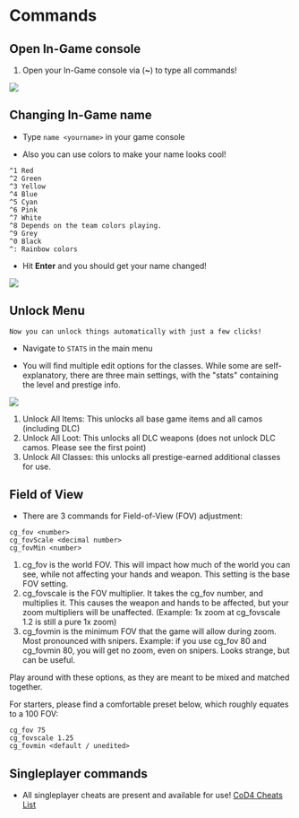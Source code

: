# Commands

## Open In-Game console

1. Open your In-Game console via (**~**) to type all commands!

![](/img/keyboard.png)


## Changing In-Game name

- Type `name <yourname>` in your game console

- Also you can use colors to make your name looks cool!
```
^1 Red
^2 Green
^3 Yellow
^4 Blue
^5 Cyan
^6 Pink
^7 White
^8 Depends on the team colors playing.
^9 Grey
^0 Black
^: Rainbow colors
```

- Hit **Enter** and you should get your name changed!

![](/img/name.png)

## Unlock Menu

    Now you can unlock things automatically with just a few clicks!

- Navigate to `STATS` in the main menu

- You will find multiple edit options for the classes. While some are self-explanatory, there are three main settings, with the "stats" containing the level and prestige info.

![](/img/unlockall.png)

1. Unlock All Items: This unlocks all base game items and all camos (including DLC)
2. Unlock All Loot: This unlocks all DLC weapons (does not unlock DLC camos. Please see the first point)
3. Unlock All Classes: this unlocks all prestige-earned additional classes for use.


## Field of View

- There are 3 commands for Field-of-View (FOV) adjustment:
```
cg_fov <number>
cg_fovScale <decimal number>
cg_fovMin <number>
```
1. cg_fov is the world FOV. This will impact how much of the world you can see, while not affecting your hands and weapon. This setting is the base FOV setting.
2. cg_fovscale is the FOV multiplier. It takes the cg_fov number, and multiplies it. This causes the weapon and hands to be affected, but your zoom multipliers will be unaffected. (Example: 1x zoom at cg_fovscale 1.2 is still a pure 1x zoom)
3. cg_fovmin is the minimum FOV that the game will allow during zoom. Most pronounced with snipers. Example: if you use cg_fov 80 and cg_fovmin 80, you will get no zoom, even on snipers. Looks strange, but can be useful.

Play around with these options, as they are meant to be mixed and matched together.

For starters, please find a comfortable preset below, which roughly equates to a 100 FOV:

```
cg_fov 75
cg_fovscale 1.25
cg_fovmin <default / unedited>
```


## Singleplayer commands

- All singleplayer cheats are present and available for use! [CoD4 Cheats List](https://www.liveabout.com/cod-4-cheats-pc-3401820)